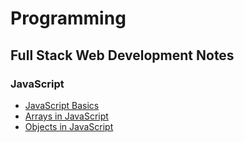 # Programming

## Full Stack Web Development Notes

### JavaScript

- [JavaScript Basics](./topics/javascript.md) 
- [Arrays in JavaScript](./topics/js-arrays.md)
- [Objects in JavaScript](./topics/js-objects.md)